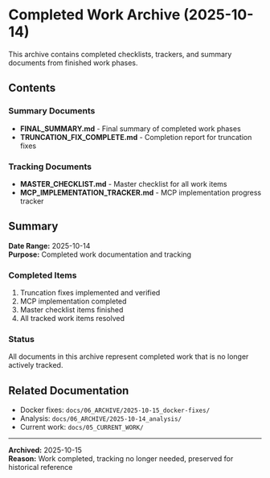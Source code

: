 # Completed Work Archive (2025-10-14)

This archive contains completed checklists, trackers, and summary documents from finished work phases.

## Contents

### Summary Documents
- **FINAL_SUMMARY.md** - Final summary of completed work phases
- **TRUNCATION_FIX_COMPLETE.md** - Completion report for truncation fixes

### Tracking Documents
- **MASTER_CHECKLIST.md** - Master checklist for all work items
- **MCP_IMPLEMENTATION_TRACKER.md** - MCP implementation progress tracker

## Summary

**Date Range:** 2025-10-14  
**Purpose:** Completed work documentation and tracking

### Completed Items
1. Truncation fixes implemented and verified
2. MCP implementation completed
3. Master checklist items finished
4. All tracked work items resolved

### Status
All documents in this archive represent completed work that is no longer actively tracked.

## Related Documentation
- Docker fixes: `docs/06_ARCHIVE/2025-10-15_docker-fixes/`
- Analysis: `docs/06_ARCHIVE/2025-10-14_analysis/`
- Current work: `docs/05_CURRENT_WORK/`

---
**Archived:** 2025-10-15  
**Reason:** Work completed, tracking no longer needed, preserved for historical reference

